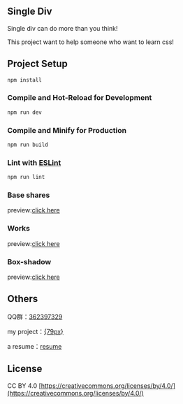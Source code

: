 ## Single Div
Single div can do more than you think!

This project want to help someone who want to learn css!

## Project Setup

```sh
npm install
```

### Compile and Hot-Reload for Development

```sh
npm run dev
```

### Compile and Minify for Production

```sh
npm run build
```

### Lint with [ESLint](https://eslint.org/)

```sh
npm run lint
```

### Base shares

preview:<a href="https://eternityspring.github.io/single-div/#/shapes" target="_blank">click here</a>

### Works

preview:<a href="https://eternityspring.github.io/single-div/#/create" target="_blank">click here</a>

### Box-shadow

preview:<a href="https://eternityspring.github.io/single-div/#/box-shadow" target="_blank">click here</a>

## Others

QQ群：<a href="http://jq.qq.com/?_wv=1027&k=J6KYRU" target="_blank">362397329</a>

my project：<a href="http://79px.com" target="_blank">{79px}</a>

a resume：<a href="https://github.com/eternityspring/eternityspring.github.io" target="_blank">resume</a>

## License
CC BY 4.0  [https://creativecommons.org/licenses/by/4.0/](https://creativecommons.org/licenses/by/4.0/)
